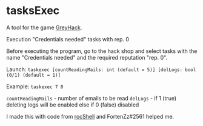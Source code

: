 # tasksExec 

A tool for the game [GreyHack](https://store.steampowered.com/app/605230/Grey_Hack/). 

Execution "Credentials needed" tasks with rep. 0 

Before executing the program, go to the hack shop and select tasks with the name "Credentials needed" and the required reputation "rep. 0".

Launch: `taskexec [countReadingMails: int (default = 5)] [delLogs: bool (0/1) (default = 1)]`

Example: `taskexec 7 0`

`countReadingMails` - number of emails to be read
`delLogs` - if 1 (true) deleting logs will be enabled else if 0 (false) disabled

I made this with code from [rocShell](https://github.com/rocketorbit/rocShell) and FortenZz#2561 helped me.
